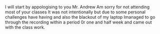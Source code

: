  I will start by appologising to you Mr. Andrew
 Am sorry for not attending most of your classes 
 It was not intentionally but due to some personal challenges have having and also the blackout of my laptop
 Imanaged to go through the recording within a period 0r one and half week and came out with the class work.
